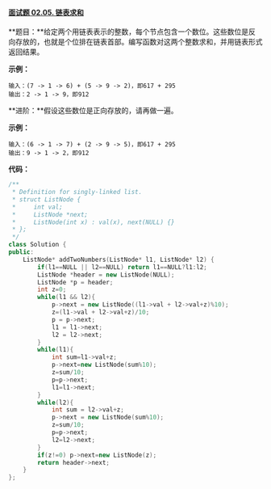 #### [面试题 02.05. 链表求和](https://leetcode-cn.com/problems/sum-lists-lcci/)

**题目：**给定两个用链表表示的整数，每个节点包含一个数位。这些数位是反向存放的，也就是个位排在链表首部。编写函数对这两个整数求和，并用链表形式返回结果。

**示例：**

```
输入：(7 -> 1 -> 6) + (5 -> 9 -> 2)，即617 + 295
输出：2 -> 1 -> 9，即912
```

**进阶：**假设这些数位是正向存放的，请再做一遍。

**示例：**

```
输入：(6 -> 1 -> 7) + (2 -> 9 -> 5)，即617 + 295
输出：9 -> 1 -> 2，即912
```

**代码：**

```c++
/**
 * Definition for singly-linked list.
 * struct ListNode {
 *     int val;
 *     ListNode *next;
 *     ListNode(int x) : val(x), next(NULL) {}
 * };
 */
class Solution {
public:
    ListNode* addTwoNumbers(ListNode* l1, ListNode* l2) {
        if(l1==NULL || l2==NULL) return l1==NULL?l1:l2;
        ListNode *header = new ListNode(NULL);
        ListNode *p = header;
        int z=0;
        while(l1 && l2){
            p->next = new ListNode((l1->val + l2->val+z)%10);
            z=(l1->val + l2->val+z)/10;
            p = p->next;
            l1 = l1->next;
            l2 = l2->next;
        }
        while(l1){
            int sum=l1->val+z;
            p->next=new ListNode(sum%10);
            z=sum/10;
            p=p->next;
            l1=l1->next;
        }
        while(l2){
            int sum = l2->val+z;
            p->next = new ListNode(sum%10);
            z=sum/10;
            p=p->next;
            l2=l2->next;
        }
        if(z!=0) p->next=new ListNode(z);
        return header->next;
    }
};
```


